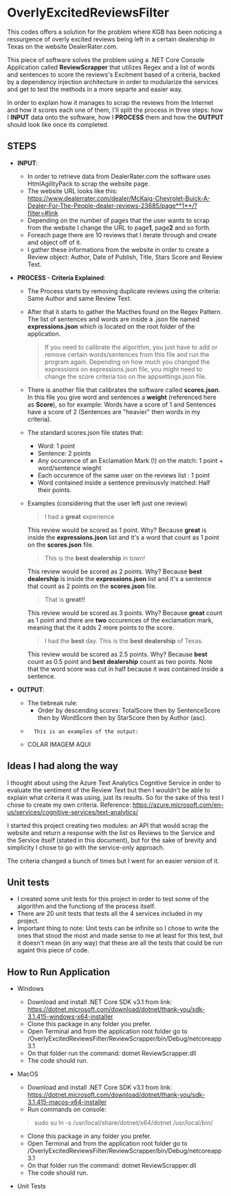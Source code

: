 
# OverlyExcitedReviewsFilter
This codes offers a solution for the problem where KGB has been noticing a ressurgence of overly excited reviews being left in a certain dealership in Texas on the website DealerRater.com.

This piece of software solves the problem using a .NET Core Console Application called **ReviewScrapper** that utilizes Regex and a list of words and sentences to score the reviews's Excitment based of a criteria, backed by a dependency injection architecture in order to modularize the services and get to test the methods in a more separte and easier way.

In order to explain how it manages to scrap the reviews from the Internet and how it scores each one of them, I'll split the process in three steps: how I **INPUT** data onto the software, how I **PROCESS** them and how the **OUTPUT** should look like once its completed.

## STEPS
- **INPUT**: 
	- In order to retrieve data from DealerRater.com the software uses HtmlAgilityPack to scrap the website page.
	- The website URL looks like this: https://www.dealerrater.com/dealer/McKaig-Chevrolet-Buick-A-Dealer-For-The-People-dealer-reviews-23685/page**1**/?filter=#link
	- Depending on the number of pages that the user wants to scrap from the website I change the URL to page**1**, page**2** and so forth.
	- Foreach page there are 10 reviews that I iterate through and create and object off of it.
	- I gather these informations from the website in order to create a Review object:		Author, Date of Publish, Title, Stars Score and Review Text.
		
- **PROCESS - Criteria Explained**: 
	- The Process starts by removing duplicate reviews using the criteria: Same Author and same Review Text.
	- After that it starts to gather the Macthes found on the Regex Pattern. The list of sentences and words are inside a .json file named **expressions.json** which is located on the root folder of the application. 
		> If you need to calibrate the algorithm, you just have to add or remove certain words/sentences from this file and run the program again. Depending on how much you changed the expressions on expressions.json file, you might need to change the score criteria too on the appsettings.json file.
		
	- There is another file that calibrates the software called **scores.json**. In this file you give word and sentences a **weight** (referenced here as **Score**), so for example: Words have a score of 1 and Sentences have a score of 2 (Sentences are "heavier" then words in my criteria).
	- The standard scores.json file states that:
		-  Word: 1 point
		- Sentence: 2 points
		- Any occurence of an Exclamation Mark (!) on the match: 1 point + word/sentence wieght
		- Each occurence of the same user on the reviews list : 1 point
		- Word contained inside a sentence previousvly matched: Half their points.
	- Examples (considering that the user left just one review)
		> I had a **great** experience 
		
		This review would be scored as 1 point. Why? Because **great** is inside the **expressions.json** list and it's a word that count as 1 point on the **scores.json** file.
		> This is the **best dealership** in town!

		This review would be scored as 2 points. Why? Because **best dealership** is inside the **expressions.json** list and it's a sentence that count as 2 points on the **scores.json** file.
		
		>That is **great!!**

		This review would be scored as 3 points. Why? Because **great** count as 1 point and there are **two** occurences of the exclamation mark, meaning that the it adds 2 more points to the score.
		>I had the **best** day. This is the **best dealership** of Texas.
		
		This review would be scored as 2.5 points. Why? Because **best** count as 0.5 point and **best dealership** count as two points. Note that the word score was cut in half because it was contained inside a sentence.
		
- **OUTPUT**:
	- The tiebreak rule:
		- Order by descending scores: TotalScore then by SentenceScore then by WordScore then by StarScore then by Author (asc).
	-		This is an examples of the output:
	-	COLAR IMAGEM AQUI




## Ideas I had along the way
I thought about using the Azure Text Analytics Cognitive Service in order to evaluate the sentiment of the Review Text but then I wouldn't be able to explain what criteria it was using, just its results. So for the sake of this test I chose to create my own criteria.
Reference: https://azure.microsoft.com/en-us/services/cognitive-services/text-analytics/

I started this project creating two modules: an API that would scrap the website and return a response with the list os Reviews to the Service and the Service itself (stated in this document), but for the sake of brevity and simplicity I chose to go with the service-only approach.

The criteria changed a bunch of times but I went for an easier version of it.

## Unit tests
- I created some unit tests for this project in order to test some of the algorithm and the functiong of the process itself. 
- There are 20 unit tests that tests all the 4 services included in my project.
- Important thing to note: Unit tests can be infinite so I chose to write the ones that stood the most and made sense to me at least for this test, but it doesn't mean (in any way) that these are all the tests that could be run againt this piece of code.

## How to Run Application
- Windows
	- Download and install .NET Core SDK v3.1 from link: https://dotnet.microsoft.com/download/dotnet/thank-you/sdk-3.1.415-windows-x64-installer
	- Clone this package in any folder you prefer.
	- Open Terminal and from the application root folder go to /OverlyExcitedReviewsFilter/ReviewScrapper/bin/Debug/netcoreapp3.1
	- On that folder run the command: dotnet ReviewScrapper.dll
	- The code should run. 
- MacOS
	- Download and install .NET Core SDK v3.1 from link: https://dotnet.microsoft.com/download/dotnet/thank-you/sdk-3.1.415-macos-x64-installer
	- Run commands on console:
	> sudo su
	> ln -s /usr/local/share/dotnet/x64/dotnet /usr/local/bin/
	- Clone this package in any folder you prefer.
	- Open Terminal and from the application root folder go to /OverlyExcitedReviewsFilter/ReviewScrapper/bin/Debug/netcoreapp3.1
	- On that folder run the command: dotnet ReviewScrapper.dll
	- The code should run. 

- Unit Tests
